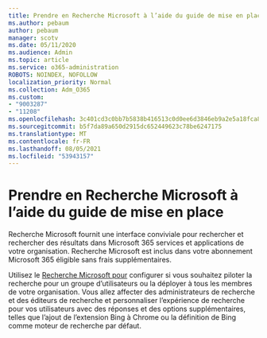 ```yaml
---
title: Prendre en Recherche Microsoft à l’aide du guide de mise en place
ms.author: pebaum
author: pebaum
manager: scotv
ms.date: 05/11/2020
ms.audience: Admin
ms.topic: article
ms.service: o365-administration
ROBOTS: NOINDEX, NOFOLLOW
localization_priority: Normal
ms.collection: Adm_O365
ms.custom:
- "9003287"
- "11208"
ms.openlocfilehash: 3c401cd3c0bb7b5838b416513c0d0ee6d3846eb9a2e5a18fca8f8b782fda6098
ms.sourcegitcommit: b5f7da89a650d2915dc652449623c78be6247175
ms.translationtype: MT
ms.contentlocale: fr-FR
ms.lasthandoff: 08/05/2021
ms.locfileid: "53943157"
---
```

# <a name="get-started-with-microsoft-search-using-the-set-up-guide"></a>Prendre en Recherche Microsoft à l’aide du guide de mise en place

Recherche Microsoft fournit une interface conviviale pour rechercher et rechercher des résultats dans Microsoft 365 services et applications de votre organisation. Recherche Microsoft est inclus dans votre abonnement Microsoft 365 éligible sans frais supplémentaires. 

Utilisez le [Recherche Microsoft pour](https://go.microsoft.com/fwlink/?linkid=2156919) configurer si vous souhaitez piloter la recherche pour un groupe d’utilisateurs ou la déployer à tous les membres de votre organisation. Vous allez affecter des administrateurs de recherche et des éditeurs de recherche et personnaliser l’expérience de recherche pour vos utilisateurs avec des réponses et des options supplémentaires, telles que l’ajout de l’extension Bing à Chrome ou la définition de Bing comme moteur de recherche par défaut.